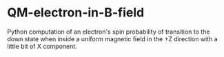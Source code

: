 # QM-electron-in-B-field
Python computation of an electron's spin probability of transition to the down state when inside a uniform magnetic field in the +Z direction with a little bit of X component.
